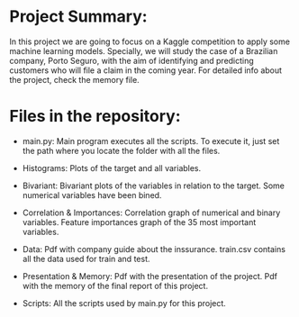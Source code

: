 # Project Summary:

In this project we are going to focus on a Kaggle competition to apply some machine learning models.
Specially, we will study the case of a Brazilian company, Porto Seguro, with the aim of identifying and predicting customers who will file a claim in the coming year.
For detailed info about the project, check the memory file. 

# Files in the repository:

- main.py: Main program executes all the scripts.
To execute it, just set the path where you locate the folder with all the files.

- Histograms: Plots of the target and all variables.

- Bivariant: Bivariant plots of the variables in relation to the target. 
Some numerical variables have been bined.

- Correlation & Importances: Correlation graph of numerical and binary variables.
Feature importances graph of the 35 most important variables.

- Data: Pdf with company guide about the inssurance.
train.csv contains all the data used for train and test.

- Presentation & Memory: Pdf with the presentation of the project.
Pdf with the memory of the final report of this project.

- Scripts: All the scripts used by main.py for this project.

